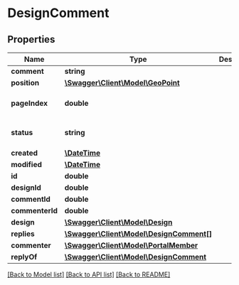 # DesignComment

## Properties
Name | Type | Description | Notes
------------ | ------------- | ------------- | -------------
**comment** | **string** |  | 
**position** | [**\Swagger\Client\Model\GeoPoint**](GeoPoint.md) |  | [optional] 
**pageIndex** | **double** |  | [optional] [default to 0.0]
**status** | **string** |  | [optional] [default to 'unsolved']
**created** | [**\DateTime**](\DateTime.md) |  | [optional] 
**modified** | [**\DateTime**](\DateTime.md) |  | [optional] 
**id** | **double** |  | [optional] 
**designId** | **double** |  | [optional] 
**commentId** | **double** |  | [optional] 
**commenterId** | **double** |  | [optional] 
**design** | [**\Swagger\Client\Model\Design**](Design.md) |  | [optional] 
**replies** | [**\Swagger\Client\Model\DesignComment[]**](DesignComment.md) |  | [optional] 
**commenter** | [**\Swagger\Client\Model\PortalMember**](PortalMember.md) |  | [optional] 
**replyOf** | [**\Swagger\Client\Model\DesignComment**](DesignComment.md) |  | [optional] 

[[Back to Model list]](../README.md#documentation-for-models) [[Back to API list]](../README.md#documentation-for-api-endpoints) [[Back to README]](../README.md)


